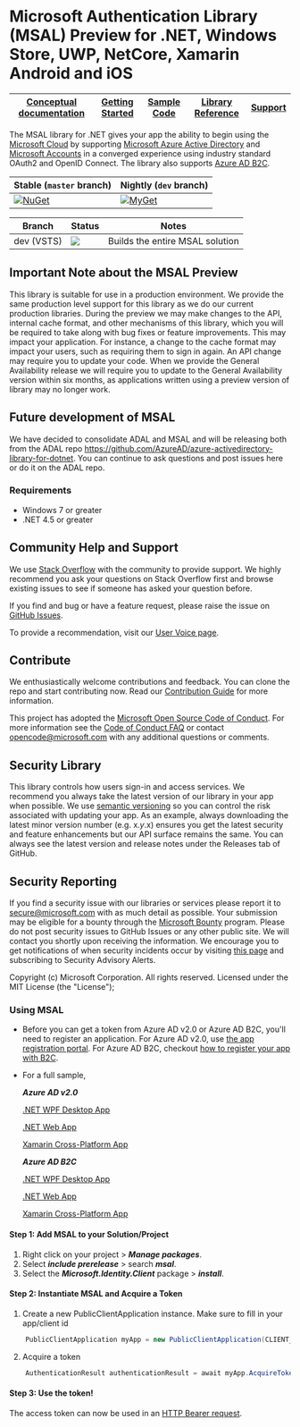 Microsoft Authentication Library (MSAL) Preview for .NET, Windows Store, UWP, NetCore, Xamarin Android and iOS
==========================================================================

| [Conceptual documentation](https://github.com/AzureAD/microsoft-authentication-library-for-dotnet/wiki) | [Getting Started](https://docs.microsoft.com/azure/active-directory/develop/guidedsetups/active-directory-mobileanddesktopapp-windowsdesktop-intro) | [Sample Code](https://github.com/Azure-Samples/active-directory-dotnet-desktop-msgraph-v2) | [Library Reference](https://docs.microsoft.com/en-us/azure/active-directory/develop/active-directory-v2-libraries) | [Support](README.md#community-help-and-support)
| --- | --- | --- | --- | --- |

The MSAL library for .NET gives your app the ability to begin using the [Microsoft Cloud](https://cloud.microsoft.com) by supporting [Microsoft Azure Active Directory](https://azure.microsoft.com/en-us/services/active-directory/) and [Microsoft Accounts](https://account.microsoft.com) in a converged experience using industry standard OAuth2 and OpenID Connect. The library also supports [Azure AD B2C](https://azure.microsoft.com/services/active-directory-b2c/).

 Stable (`master` branch)    | Nightly (`dev` branch)
-----------------------------|-------------------------
 [![NuGet](https://img.shields.io/nuget/v/Microsoft.Identity.Client.svg?style=flat-square&label=nuget&colorB=00b200)](https://www.nuget.org/packages/Microsoft.Identity.Client/) | [![MyGet](https://img.shields.io/myget/aad-clients-nightly/vpre/Microsoft.Identity.Client.svg?style=flat-square&label=myget&colorB=ff0000)](https://www.myget.org/feed/aad-clients-nightly/package/nuget/Microsoft.Identity.Client)

| Branch  | Status | Notes |
| ------------- | ------------- |  ------------- | 
| dev (VSTS) | ![](https://identitydivision.visualstudio.com/_apis/public/build/definitions/a7934fdd-dcde-4492-a406-7fad6ac00e17/10/badge)  | Builds the entire MSAL solution |

## Important Note about the MSAL Preview

This library is suitable for use in a production environment. We provide the same production level support for this library as we do our current production libraries. During the preview we may make changes to the API, internal cache format, and other mechanisms of this library, which you will be required to take along with bug fixes or feature improvements. This may impact your application. For instance, a change to the cache format may impact your users, such as requiring them to sign in again. An API change may require you to update your code. When we provide the General Availability release we will require you to update to the General Availability version within six months, as applications written using a preview version of library may no longer work.

## Future development of MSAL 

We have decided to consolidate ADAL and MSAL and will be releasing both from the ADAL repo https://github.com/AzureAD/azure-activedirectory-library-for-dotnet. You can continue to ask questions and post issues here or do it on the ADAL repo. 

### Requirements
* Windows 7 or greater
* .NET 4.5 or greater

## Community Help and Support

We use [Stack Overflow](http://stackoverflow.com/questions/tagged/msal) with the community to provide support. We highly recommend you ask your questions on Stack Overflow first and browse existing issues to see if someone has asked your question before. 

If you find and bug or have a feature request, please raise the issue on [GitHub Issues](../../issues). 

To provide a recommendation, visit our [User Voice page](https://feedback.azure.com/forums/169401-azure-active-directory).

## Contribute

We enthusiastically welcome contributions and feedback. You can clone the repo and start contributing now. Read our [Contribution Guide](Contributing.md) for more information.

This project has adopted the [Microsoft Open Source Code of Conduct](https://opensource.microsoft.com/codeofconduct/). For more information see the [Code of Conduct FAQ](https://opensource.microsoft.com/codeofconduct/faq/) or contact [opencode@microsoft.com](mailto:opencode@microsoft.com) with any additional questions or comments.

## Security Library

This library controls how users sign-in and access services. We recommend you always take the latest version of our library in your app when possible. We use [semantic versioning](http://semver.org) so you can control the risk associated with updating your app. As an example, always downloading the latest minor version number (e.g. x.*y*.x) ensures you get the latest security and feature enhancements but our API surface remains the same. You can always see the latest version and release notes under the Releases tab of GitHub.

## Security Reporting

If you find a security issue with our libraries or services please report it to [secure@microsoft.com](mailto:secure@microsoft.com) with as much detail as possible. Your submission may be eligible for a bounty through the [Microsoft Bounty](http://aka.ms/bugbounty) program. Please do not post security issues to GitHub Issues or any other public site. We will contact you shortly upon receiving the information. We encourage you to get notifications of when security incidents occur by visiting [this page](https://technet.microsoft.com/en-us/security/dd252948) and subscribing to Security Advisory Alerts.


Copyright (c) Microsoft Corporation.  All rights reserved. Licensed under the MIT License (the "License");


### Using MSAL
- Before you can get a token from Azure AD v2.0 or Azure AD B2C, you'll need to register an application. For Azure AD v2.0, use [the app registration portal](https://apps.dev.microsoft.com). For Azure AD B2C, checkout [how to register your app with B2C](https://docs.microsoft.com/en-us/azure/active-directory-b2c/active-directory-b2c-app-registration).  

- For a full sample,  

    ***Azure AD v2.0***

    [.NET WPF Desktop App](https://github.com/Azure-Samples/active-directory-dotnet-desktop-msgraph-v2)

    [.NET Web App](https://github.com/Azure-Samples/active-directory-dotnet-webapp-openidconnect-v2)

    [Xamarin Cross-Platform App](https://github.com/Azure-Samples/active-directory-xamarin-native-v2)

    ***Azure AD B2C***

    [.NET WPF Desktop App](https://github.com/Azure-Samples/active-directory-b2c-dotnet-desktop) 

    [.NET Web App](https://github.com/Azure-Samples/active-directory-b2c-dotnet-webapp-and-webapi)

    [Xamarin Cross-Platform App](https://github.com/Azure-Samples/active-directory-b2c-xamarin-native) 

#### Step 1: Add MSAL to your Solution/Project

1.  Right click on your project > ***Manage packages***.
2.	Select ***include prerelease*** > search ***msal***.
3.	Select the ***Microsoft.Identity.Client*** package > ***install***.

#### Step 2: Instantiate MSAL and Acquire a Token

1.  Create a new PublicClientApplication instance. Make sure to fill in your app/client id

```C#
    PublicClientApplication myApp = new PublicClientApplication(CLIENT_ID);
```

2. Acquire a token

```C#
    AuthenticationResult authenticationResult = await myApp.AcquireTokenAsync(SCOPES).ConfigureAwait(false);
```

#### Step 3: Use the token!

The access token can now be used in an [HTTP Bearer request](https://github.com/Azure-Samples/active-directory-dotnet-desktop-msgraph-v2/blob/master/active-directory-wpf-msgraph-v2/MainWindow.xaml.cs#L83-L99).
